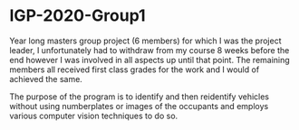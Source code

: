 # IGP-2020-Group1

Year long masters group project (6 members) for which I was the project leader, I unfortunately had to withdraw from my course 8 weeks before the end however I was involved in all aspects up until that point. The remaining members all received first class grades for the work and I would of achieved the same.

The purpose of the program is to identify and then reidentify vehicles without using numberplates or images of the occupants and employs various computer vision techniques to do so.
